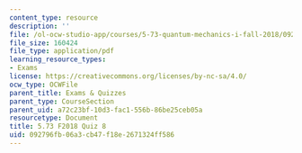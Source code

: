 ```yaml
---
content_type: resource
description: ''
file: /ol-ocw-studio-app/courses/5-73-quantum-mechanics-i-fall-2018/092796fb06a3cb47f18e2671324ff586_MIT5_73F18_quiz8.pdf
file_size: 160424
file_type: application/pdf
learning_resource_types:
- Exams
license: https://creativecommons.org/licenses/by-nc-sa/4.0/
ocw_type: OCWFile
parent_title: Exams & Quizzes
parent_type: CourseSection
parent_uid: a72c23bf-10d3-fac1-556b-86be25ceb05a
resourcetype: Document
title: 5.73 F2018 Quiz 8
uid: 092796fb-06a3-cb47-f18e-2671324ff586
---
```

